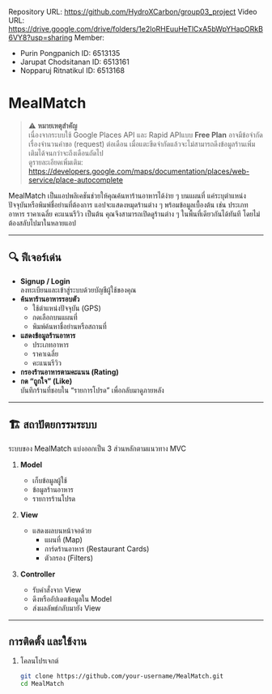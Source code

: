 Repository URL: https://github.com/HydroXCarbon/group03_project
Video URL: https://drive.google.com/drive/folders/1e2loRHEuuHeTlCxA5bWpYHapORkB6VY8?usp=sharing
Member:
- Purin Pongpanich ID: 6513135
- Jarupat Chodsitanan ID: 6513161
- Nopparuj Ritnatikul ID: 6513168

# MealMatch

> ⚠️ **หมายเหตุสำคัญ**  
> เนื่องจากระบบใช้ Google Places API และ Rapid APIแบบ **Free Plan** อาจมีข้อจำกัดเรื่องจำนวนคำขอ (request) ต่อเดือน เมื่อแตะขีดจำกัดแล้วจะไม่สามารถดึงข้อมูลร้านเพิ่มเติมได้จนกว่าจะถึงเดือนถัดไป  
> ดูรายละเอียดเพิ่มเติม: https://developers.google.com/maps/documentation/places/web-service/place-autocomplete

MealMatch เป็นแอปพลิเคชันช่วยให้คุณค้นหาร้านอาหารได้ง่าย ๆ บนแผนที่ แค่ระบุตำแหน่งปัจจุบันหรือพิมพ์ชื่อย่านที่ต้องการ แอปจะแสดงหมุดร้านต่าง ๆ พร้อมข้อมูลเบื้องต้น เช่น ประเภทอาหาร ราคาเฉลี่ย คะแนนรีวิว เป็นต้น คุณจึงสามารถเปิดดูร้านต่าง ๆ ในพื้นที่เดียวกันได้ทันที โดยไม่ต้องสลับไปมาในหลายแอป

---

## 🔍 ฟีเจอร์เด่น

- **Signup / Login**  
  ลงทะเบียนและเข้าสู่ระบบด้วยบัญชีผู้ใช้ของคุณ
- **ค้นหาร้านอาหารรอบตัว**  
  - ใช้ตำแหน่งปัจจุบัน (GPS)  
  - กดเลือกบนแผนที่  
  - พิมพ์ค้นหาชื่อย่านหรือสถานที่
- **แสดงข้อมูลร้านอาหาร**  
  - ประเภทอาหาร  
  - ราคาเฉลี่ย  
  - คะแนนรีวิว
- **กรองร้านอาหารตามคะแนน (Rating)**
- **กด “ถูกใจ” (Like)**  
  บันทึกร้านที่ชอบใน “รายการโปรด” เพื่อกลับมาดูภายหลัง

---

## 🏗 สถาปัตยกรรมระบบ

ระบบของ MealMatch แบ่งออกเป็น 3 ส่วนหลักตามแนวทาง MVC

1. **Model**  
   - เก็บข้อมูลผู้ใช้  
   - ข้อมูลร้านอาหาร  
   - รายการร้านโปรด

2. **View**  
   - แสดงผลบนหน้าจอด้วย  
     - แผนที่ (Map)  
     - การ์ดร้านอาหาร (Restaurant Cards)  
     - ตัวกรอง (Filters)

3. **Controller**  
   - รับคำสั่งจาก View  
   - ดึงหรืออัปเดตข้อมูลใน Model  
   - ส่งผลลัพธ์กลับมายัง View

---

## การติดตั้ง และใช้งาน

1. โคลนโปรเจกต์
   ```bash
   git clone https://github.com/your-username/MealMatch.git
   cd MealMatch
